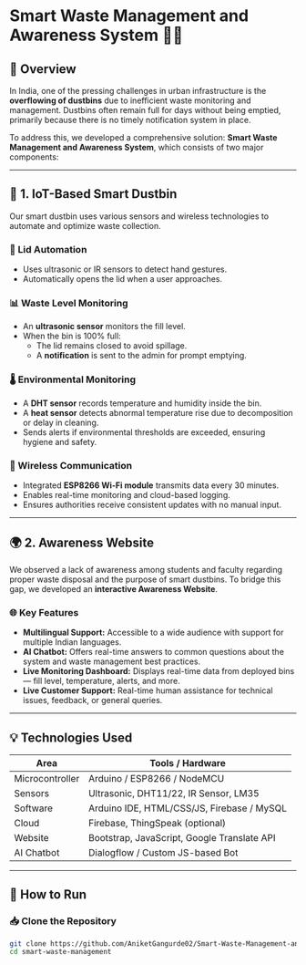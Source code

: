 
# Smart Waste Management and Awareness System 🚮📡

## 📖 Overview

In India, one of the pressing challenges in urban infrastructure is the **overflowing of dustbins** due to inefficient waste monitoring and management. Dustbins often remain full for days without being emptied, primarily because there is no timely notification system in place.

To address this, we developed a comprehensive solution: **Smart Waste Management and Awareness System**, which consists of two major components:

---

## 🔧 1. IoT-Based Smart Dustbin

Our smart dustbin uses various sensors and wireless technologies to automate and optimize waste collection.

### 🚪 Lid Automation
- Uses ultrasonic or IR sensors to detect hand gestures.
- Automatically opens the lid when a user approaches.

### 📊 Waste Level Monitoring
- An **ultrasonic sensor** monitors the fill level.
- When the bin is 100% full:
  - The lid remains closed to avoid spillage.
  - A **notification** is sent to the admin for prompt emptying.

### 🌡️ Environmental Monitoring
- A **DHT sensor** records temperature and humidity inside the bin.
- A **heat sensor** detects abnormal temperature rise due to decomposition or delay in cleaning.
- Sends alerts if environmental thresholds are exceeded, ensuring hygiene and safety.

### 📶 Wireless Communication
- Integrated **ESP8266 Wi-Fi module** transmits data every 30 minutes.
- Enables real-time monitoring and cloud-based logging.
- Ensures authorities receive consistent updates with no manual input.

---

## 🌍 2. Awareness Website

We observed a lack of awareness among students and faculty regarding proper waste disposal and the purpose of smart dustbins. To bridge this gap, we developed an **interactive Awareness Website**.

### 🌐 Key Features

- **Multilingual Support:** Accessible to a wide audience with support for multiple Indian languages.
- **AI Chatbot:** Offers real-time answers to common questions about the system and waste management best practices.
- **Live Monitoring Dashboard:** Displays real-time data from deployed bins — fill level, temperature, alerts, and more.
- **Live Customer Support:** Real-time human assistance for technical issues, feedback, or general queries.

---

## 💡 Technologies Used

| Area            | Tools / Hardware                         |
|------------------|------------------------------------------|
| Microcontroller | Arduino / ESP8266 / NodeMCU              |
| Sensors         | Ultrasonic, DHT11/22, IR Sensor, LM35     |
| Software        | Arduino IDE, HTML/CSS/JS, Firebase / MySQL |
| Cloud           | Firebase, ThingSpeak (optional)           |
| Website         | Bootstrap, JavaScript, Google Translate API |
| AI Chatbot      | Dialogflow / Custom JS-based Bot         |

---

## 🚀 How to Run

### 📥 Clone the Repository
```bash
git clone https://github.com/AniketGangurde02/Smart-Waste-Management-and-Awareness-System
cd smart-waste-management

